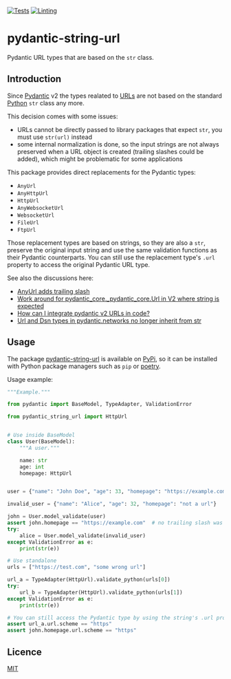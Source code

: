 [![Tests](https://github.com/patrsc/pydantic-string-url/actions/workflows/tests.yml/badge.svg)](https://github.com/patrsc/pydantic-string-url/actions/workflows/tests.yml)
[![Linting](https://github.com/patrsc/pydantic-string-url/actions/workflows/linting.yml/badge.svg)](https://github.com/patrsc/pydantic-string-url/actions/workflows/linting.yml)

# pydantic-string-url

Pydantic URL types that are based on the `str` class.

## Introduction

Since [Pydantic](https://docs.pydantic.dev/) v2 the types realated to
[URLs](https://docs.pydantic.dev/latest/api/networks/) are not based on the
standard [Python](https://www.python.org/) `str` class any more.

This decision comes with some issues:
* URLs cannot be directly passed to library packages that expect `str`, you must use `str(url)`
  instead
* some internal normalization is done, so the input strings are not always preserved when a
  URL object is created (trailing slashes could be added), which might be problematic for some
  applications

This package provides direct replacements for the Pydantic types:
* `AnyUrl`
* `AnyHttpUrl`
* `HttpUrl`
* `AnyWebsocketUrl`
* `WebsocketUrl`
* `FileUrl`
* `FtpUrl`

Those replacement types are based on strings, so they are also a `str`, preserve the original input
string and use the same validation functions as their Pydantic counterparts.
You can still use the replacement type's `.url` property to access the original Pydantic URL type.

See also the discussions here:
- [AnyUrl adds trailing slash](https://github.com/pydantic/pydantic/issues/7186)
- [Work around for pydantic_core._pydantic_core.Url in V2 where string is expected](https://github.com/pydantic/pydantic/discussions/8211)
- [How can I integrate pydantic v2 URLs in code?](https://github.com/pydantic/pydantic/discussions/6395)
- [Url and Dsn types in pydantic.networks no longer inherit from str](https://docs.pydantic.dev/latest/migration/#url-and-dsn-types-in-pydanticnetworks-no-longer-inherit-from-str)

## Usage

The package [pydantic-string-url](#) is available on [PyPi](https://pypi.org/), so it can be
installed with Python package managers such as `pip` or [poetry](https://python-poetry.org/).

Usage example:

```py
"""Example."""

from pydantic import BaseModel, TypeAdapter, ValidationError

from pydantic_string_url import HttpUrl


# Use inside BaseModel
class User(BaseModel):
    """A user."""

    name: str
    age: int
    homepage: HttpUrl


user = {"name": "John Doe", "age": 33, "homepage": "https://example.com"}

invalid_user = {"name": "Alice", "age": 32, "homepage": "not a url"}

john = User.model_validate(user)
assert john.homepage == "https://example.com"  # no trailing slash was added
try:
    alice = User.model_validate(invalid_user)
except ValidationError as e:
    print(str(e))

# Use standalone
urls = ["https://test.com", "some wrong url"]

url_a = TypeAdapter(HttpUrl).validate_python(urls[0])
try:
    url_b = TypeAdapter(HttpUrl).validate_python(urls[1])
except ValidationError as e:
    print(str(e))

# You can still access the Pydantic type by using the string's .url property
assert url_a.url.scheme == "https"
assert john.homepage.url.scheme == "https"

```

## Licence

[MIT](LICENSE)
